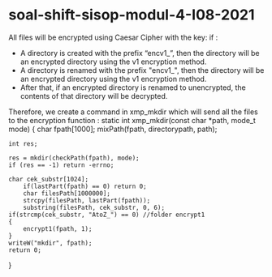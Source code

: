 # soal-shift-sisop-modul-4-I08-2021
 
All files will be encrypted using Caesar Cipher with the key:
if : 
- A directory is created with the prefix “encv1_”, then the directory will be an encrypted directory using the v1 encryption method.
- A directory is renamed with the prefix "encv1_", then the directory will be an encrypted directory using the v1 encryption method.
- After that, if an encrypted directory is renamed to unencrypted, the contents of that directory will be decrypted.

Therefore, we create a command in xmp_mkdir which will send all the files to the encryption function :
  static int xmp_mkdir(const char *path, mode_t mode)
{
	char fpath[1000];
	mixPath(fpath, directorypath, path);
	
	int res;

	res = mkdir(checkPath(fpath), mode);
	if (res == -1) return -errno;
	
   	char cek_substr[1024];
    	if(lastPart(fpath) == 0) return 0;
    	char filesPath[1000000];
    	strcpy(filesPath, lastPart(fpath));
    	substring(filesPath, cek_substr, 0, 6);
	if(strcmp(cek_substr, "AtoZ_") == 0) //folder encrypt1
	{
		encrypt1(fpath, 1);	
	}
	writeW("mkdir", fpath);
	return 0;
}

